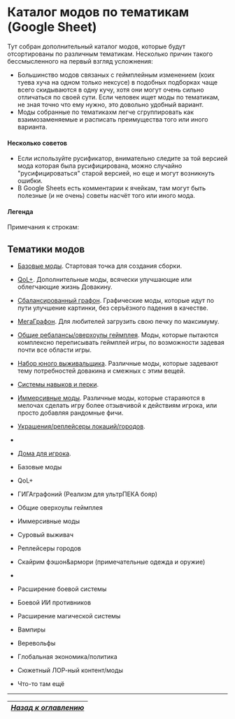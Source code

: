 # Каталог модов по тематикам (Google Sheet)


Тут собран дополнительный каталог модов, которые будут отсортированы по различным тематикам. Несколько причин такого бессмысленного на первый взгляд усложнения:
- Большинство модов связаных с геймплейным изменением (коих туева хуча на одном только нексусе) в подобных подборках чаще всего скидываются в одну кучу, хотя они могут очень сильно отличаться по своей сути. Если человек ищет моды по тематикам, не зная точно что ему нужно, это довольно удобный вариант.
- Моды собранные по тематикахм легче сгруппировать как взаимозаменяемые и расписать преимущества того или иного варианта.




#### Несколько советов
- Если используйте русификатор, внимательно следите за той версией мода которая была русифицирована, можно случайно "русифицироваться" старой версией, но еще и могут возникнуть ошибки.
- В Google Sheets есть комментарии к ячейкам, там могут быть полезные (и не очень) советы насчёт того или иного мода.


#### Легенда
Примечания к строкам:

## Тематики модов
- [Базовые моды](https://docs.google.com/spreadsheets/d/193daTsTUNqtRGS7x81wkGNeluj2CSiHOVhLnz5vxpZU). Стартовая точка для создания сборки.
- [QoL+](). Дополнительные моды, всячески улучшающие или облегчающие жизнь Довакину.
- [Сбалансированный графон](). Графические моды, которые идут по пути улучшение картинки, без серъёзного падения в качестве.
- [МегаГрафон](). Для любителей загрузить свою печку по максимуму.
- [Общие ребалансы/оверхоулы геймплея](). Моды, которые пытаются комплексно переписывать геймплей игры, по возможности задевая почти все области игры.
- [Набор юного выживальщика](). Различные моды, которые задевают тему потребностей довакина и смежных с этим вещей.
- [Системы навыков и перки]().
- [Иммерсивные моды](). Различные моды, которые стараяются в мелочах сделать игру более отзывчивой к действиям игрока, или просто добавляя рандомные фичи.
- [Украшения/реплейсеры локаций/городов]().
- 



- [Дома для игрока]().


- Базовые моды
- QoL+
- ГИГАграфоний (Реализм для ультрПЕКА бояр)
- Общие оверхоулы геймплея
- Иммерсивные моды
- Суровый выживач
- Реплейсеры городов
- Скайрим фэшон&армори (примечательные одежда и оружие)
-
- Расширение боевой системы
- Боевой ИИ противников
- Расширение магической системы
- Вампиры
- Веревольфы
- Глобальная экономика/политика
- Сюжетный ЛОР-ный контент/моды
- Что-то там ещё




------

|[*Назад к оглавлению*](../01_Оглавление.md)|
|:---:|
